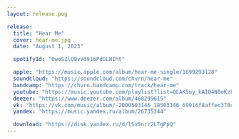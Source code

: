 ```yaml
---
layout: release.pug

release:
  title: "Hear Me"
  cover: hear-me.jpg
  date: "August 1, 2023"

  spotifyId: "0woSZlQ9vVd916PdGLNIht"

  apple: "https://music.apple.com/album/hear-me-single/1699293128"
  soundcloud: "https://soundcloud.com/chvrn/hear-me"
  bandcamp: "https://chvrn.bandcamp.com/track/hear-me"
  youtube: "https://music.youtube.com/playlist?list=OLAK5uy_kAI04N8oKzFOhIWSXd6T_CyN62Arn_iZA"
  deezer: "https://www.deezer.com/album/468299615"
  vk: "https://vk.com/music/album/-2000503146_18503146_69916f8affec370ca7"
  yandex: "https://music.yandex.ru/album/26735344"

  download: "https://disk.yandex.ru/d/lSv5nrr2LTgPpQ"
---
```


